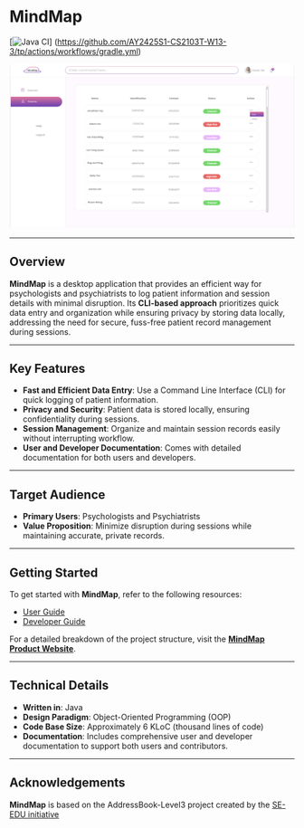 # **MindMap**

[![Java CI](https://github.com/AY2425S1-CS2103T-W13-3/tp/actions/workflows/gradle.yml/badge.svg?branch=master)]
(https://github.com/AY2425S1-CS2103T-W13-3/tp/actions/workflows/gradle.yml)

![Ui](docs/images/Ui.png)

---

## **Overview**

**MindMap** is a desktop application that provides an efficient way for psychologists and psychiatrists to log patient information and session details with minimal disruption. Its **CLI-based approach** prioritizes quick data entry and organization while ensuring privacy by storing data locally, addressing the need for secure, fuss-free patient record management during sessions.

---

## **Key Features**

- **Fast and Efficient Data Entry**: Use a Command Line Interface (CLI) for quick logging of patient information.
- **Privacy and Security**: Patient data is stored locally, ensuring confidentiality during sessions.
- **Session Management**: Organize and maintain session records easily without interrupting workflow.
- **User and Developer Documentation**: Comes with detailed documentation for both users and developers.

---

## **Target Audience**

- **Primary Users**: Psychologists and Psychiatrists
- **Value Proposition**: Minimize disruption during sessions while maintaining accurate, private records.

---

## **Getting Started**

To get started with **MindMap**, refer to the following resources:

- [User Guide](https://ay2425s1-cs2103t-w13-3.github.io/tp/UserGuide.html)
- [Developer Guide](https://ay2425s1-cs2103t-w13-3.github.io/tp/DeveloperGuide.html)

For a detailed breakdown of the project structure, visit the
**[MindMap Product Website](https://ay2425s1-cs2103t-w13-3.github.io/tp/)**.

---

## **Technical Details**

- **Written in**: Java
- **Design Paradigm**: Object-Oriented Programming (OOP)
- **Code Base Size**: Approximately 6 KLoC (thousand lines of code)
- **Documentation**: Includes comprehensive user and developer documentation to support both users and contributors.

---

## **Acknowledgements**
**MindMap** is based on the AddressBook-Level3 project created by the [SE-EDU initiative](https://se-education.org)
